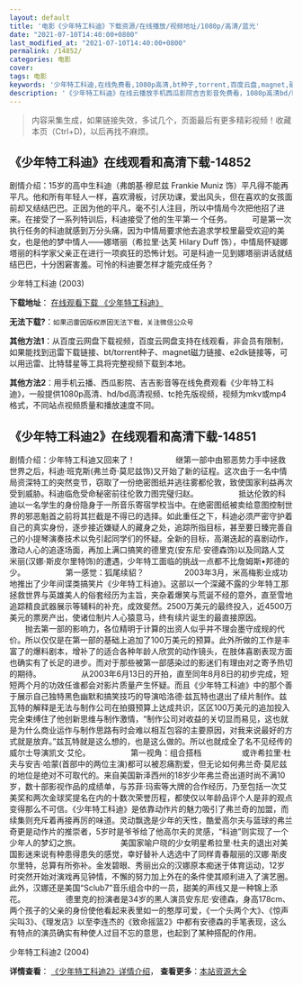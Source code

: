 ```yaml
---
layout: default
title: '电影《少年特工科迪》下载资源/在线播放/视频地址/1080p/高清/蓝光'
date: "2021-07-10T14:40:00+0800"
last_modified_at: "2021-07-10T14:40:00+0800"
permalink: /14852/
categories: 电影
cover:
tags: 电影
keywords: '少年特工科迪,在线免费看,1080p高清,bt种子,torrent,百度云盘,magnet,磁力链,迅雷下载资源'
description: '《少年特工科迪》在线云播放手机西瓜影院吉吉影音免费看，1080p高清bd/hd未删减完整版和tc抢先枪版，mkv/mp4格式，附带bt/torrent种子、magnet/磁力链、百度云盘、网盘资源迅雷下载链接'
---
```


>内容采集生成，如果链接失效，多试几个，页面最后有更多精彩视频！收藏本页（Ctrl+D)，以后再找不麻烦。


## 《少年特工科迪》在线观看和高清下载-14852

剧情介绍：15岁的高中生科迪（弗朗基·穆尼兹 Frankie Muniz 饰）平凡得不能再平凡。他和所有年轻人一样，喜欢滑板，讨厌功课，爱出风头，但在喜欢的女孩面前却又结结巴巴。正因为他的平凡，毫不引人注目，所以中情局今次把他招了进来。在接受了一系列特训后，科迪接受了他的生平第一 个任务。  　　可是第一次执行任务的科迪就感到万分头痛，因为中情局要求他去追求学校里最受欢迎的美女，也是他的梦中情人――娜塔丽（希拉里·达芙 Hilary Duff 饰），中情局怀疑娜塔丽的科学家父亲正在进行一项疯狂的恐怖计划。可是科迪一见到娜塔丽讲话就结结巴巴，十分困窘害羞。可怜的科迪要怎样才能完成任务？


少年特工科迪 (2003)

**下载地址**： [在线观看下载 《少年特工科迪》](https://www.btbtdy.me/btdy/dy4974.html) 


**无法下载?**：`如果迅雷因版权原因无法下载，关注微信公众号 `

**其他方法1**：从百度云网盘下载视频，百度云网盘支持在线观看，非会员有限制，如果能找到迅雷下载链接、bt/torrent种子、magnet磁力链接、e2dk链接等，可以用迅雷、比特彗星等工具将完整视频下载到本地。

**其他方法2**：用手机云播、西瓜影院、吉吉影音等在线免费观看《少年特工科迪》，一般提供1080p高清、hd/bd高清视频、tc抢先版视频，视频为mkv或mp4格式，不同站点视频质量和播放速度不同。


## 《少年特工科迪2》在线观看和高清下载-14851

剧情介绍：少年特工科迪又回来了！  　　  　　继第一部中由邪恶势力手中拯救世界之后，科迪·班克斯(弗兰奇·莫尼兹饰)又开始了新的征程。这次由于一名中情局资深特工的突然变节，窃取了一份绝密图纸并逃往雾都伦敦，致使国家利益再次受到威胁。科迪临危受命秘密前往伦敦力图完璧归赵。  　　  　　抵达伦敦的科迪以一名学生的身份隐身于一所音乐寄宿学校当中。在绝密图纸被卖给意图控制世界的邪恶魁首之前将其拦截是不得已的选择。如此重任之下，科迪必须严密守护着自己的真实身份，逐步接近嫌疑人的藏身之处，追踪所指目标，甚至要日臻完善自己的小提琴演奏技术以免引起同学们的怀疑。全新的目标，高潮迭起的喜剧动作，激动人心的追逐场面，再加上满口搞笑的德里克(安东尼·安德森饰)以及同路人艾米丽(汉娜·斯皮尔里特饰)的遭遇，少年特工面临的挑战一点都不比詹姆斯•邦德的少。  　　  　　第一感觉：狐尾续貂？  　　  　　2003年3月，米高梅影业成功地推出了少年间谍类搞笑片《少年特工科迪》。这部以一个深藏不露的少年特工那拯救世界与英雄美人的俗套经历为主旨，夹杂着爆笑与荒诞不经的意外，直至雪地追踪精良武器展示等辅料的补充，成效斐然。2500万美元的最终投入，近4500万美元的票房产出，使诸位制片人心猿意马，终有续片诞生的最直接原因。  　　  　　抛去第一部的影响力，各位精明于计算的出资人似乎并不理会墨守成规的代价。所以仅仅是在第一部的基础上追加了100万美元的预算。此外所做的工作是丰富了的爆料剧本，增补了的适合各种年龄人欣赏的动作镜头，在肢体喜剧表现方面也确实有了长足的进步。而对于那些被第一部感染过的影迷们有理由对之寄予热切的期待。  　　  　　从2003年6月13日的开拍，直至同年8月8日的初步完成，短短两个月的功效任谁都会对影片质量产生怀疑。而且《少年特工科迪》中的那个善于展示自己独特黑色幽默和搞笑技巧的导演哈洛德·兹瓦特也退出了续片制作。兹瓦特的解释是无法与制作公司在拍摄预算上达成共识，区区100万美元的追加投入完全束缚住了他创新思维与制作激情，“制作公司对收益的关切显而易见，这也就是为什么商业运作与制作思路有时会难以相互包容的主要原因，对我来说最好的方式就是放弃。”兹瓦特就是这么想的，也是这么做的。所以也就成全了名不见经传的威尔士导演凯文·艾伦。  　　  　　第一视角：组合搭档  　　  　　或许希拉里·杜夫与安吉·哈蒙(首部中的两位主演)都可以被忍痛割爱，但无论如何弗兰奇·莫尼兹的地位是绝对不可取代的。来自美国新泽西州的18岁少年弗兰奇出道时尚不满10岁，数十部影视作品的成绩单，与苏菲·玛索等大牌的合作经历，乃至包括一次艾美奖和两次金球奖提名在内的十数次荣誉历程，都使仅以年龄品评个人是非的观点变得那么不可信。《少年特工科迪》是依靠动作片的魅力吸引了弗兰奇的加盟，而续集则充斥着再接再厉的味道。灵动飘逸是少年的天性，酷爱高尔夫与篮球的弗兰奇更是动作片的推崇者，5岁时是爷爷给了他高尔夫的灵感，“科迪”则实现了一个少年人的梦幻之旅。  　　  　　美国家喻户晓的少女明星希拉里·杜夫的退出对美国影迷来说有种患得患失的感觉，幸好替补人选选中了同样青春靓丽的汉娜·斯皮尔里特，总算有所弥补。金发碧眼、秀丽出众的汉娜原本痴迷于体育运动，12岁时突然开始对演戏再见钟情，不懈的努力加上外在的条件使其顺利进入了演艺圈。此外，汉娜还是美国“Sclub7”音乐组合中的一员，甜美的声线又是一种锦上添花。  　　  　　德里克的扮演者是34岁的黑人演员安东尼·安德森，身高178cm、两个孩子的父亲的身份使他看起来表里如一的憨厚可爱，《一个头两个大》、《惊声尖叫3》、《理发店》以至李连杰的《致命摇篮2》中都有安德森的手笔表现，这么有特点的演员确实有种使人过目不忘的意思，也起到了某种搭配的作用。


少年特工科迪2 (2004)

**详情查看**： [《少年特工科迪2》详情介绍](/movie/14851/)， **查看更多**：[本站资源大全](/movie/t/all/)

